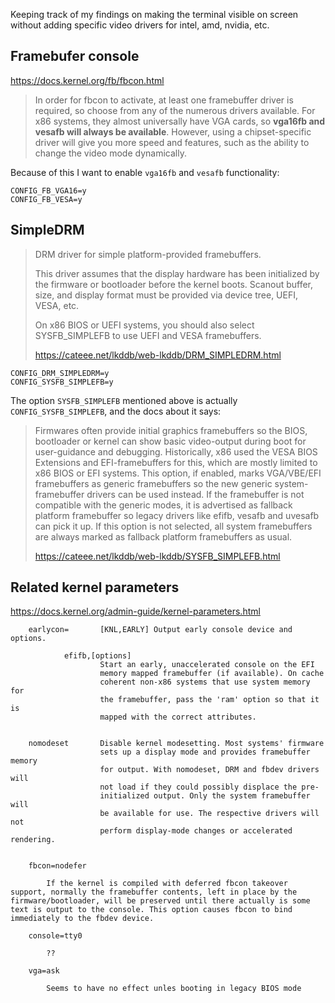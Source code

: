 Keeping track of my findings on making the terminal visible on screen without adding specific video drivers for intel, amd, nvidia, etc.


## Framebufer console

https://docs.kernel.org/fb/fbcon.html


> In order for fbcon to activate, at least one framebuffer driver is required, so choose from any of the numerous drivers available. For x86 systems, they almost universally have VGA cards, so **vga16fb and vesafb will always be available**. However, using a chipset-specific driver will give you more speed and features, such as the ability to change the video mode dynamically.

Because of this I want to enable `vga16fb` and `vesafb` functionality:

```
CONFIG_FB_VGA16=y
CONFIG_FB_VESA=y
```

## SimpleDRM


> DRM driver for simple platform-provided framebuffers.
>
> This driver assumes that the display hardware has been initialized by the firmware or bootloader before the kernel boots. Scanout buffer, size, and display format must be provided via device tree, UEFI, VESA, etc.
>
> On x86 BIOS or UEFI systems, you should also select SYSFB_SIMPLEFB to use UEFI and VESA framebuffers.
>
> https://cateee.net/lkddb/web-lkddb/DRM_SIMPLEDRM.html

```
CONFIG_DRM_SIMPLEDRM=y
CONFIG_SYSFB_SIMPLEFB=y
```

The option `SYSFB_SIMPLEFB` mentioned above is actually `CONFIG_SYSFB_SIMPLEFB`, and the docs about it says:

> Firmwares often provide initial graphics framebuffers so the BIOS, bootloader or kernel can show basic video-output during boot for user-guidance and debugging. Historically, x86 used the VESA BIOS Extensions and EFI-framebuffers for this, which are mostly limited to x86 BIOS or EFI systems. This option, if enabled, marks VGA/VBE/EFI framebuffers as generic framebuffers so the new generic system-framebuffer drivers can be used instead. If the framebuffer is not compatible with the generic modes, it is advertised as fallback platform framebuffer so legacy drivers like efifb, vesafb and uvesafb can pick it up. If this option is not selected, all system framebuffers are always marked as fallback platform framebuffers as usual.
>
> https://cateee.net/lkddb/web-lkddb/SYSFB_SIMPLEFB.html


## Related kernel parameters

https://docs.kernel.org/admin-guide/kernel-parameters.html


        earlycon=       [KNL,EARLY] Output early console device and options.

                efifb,[options]
                        Start an early, unaccelerated console on the EFI
                        memory mapped framebuffer (if available). On cache
                        coherent non-x86 systems that use system memory for
                        the framebuffer, pass the 'ram' option so that it is
                        mapped with the correct attributes.


        nomodeset       Disable kernel modesetting. Most systems' firmware
                        sets up a display mode and provides framebuffer memory
                        for output. With nomodeset, DRM and fbdev drivers will
                        not load if they could possibly displace the pre-
                        initialized output. Only the system framebuffer will
                        be available for use. The respective drivers will not
                        perform display-mode changes or accelerated rendering.


        fbcon=nodefer

            If the kernel is compiled with deferred fbcon takeover support, normally the framebuffer contents, left in place by the firmware/bootloader, will be preserved until there actually is some text is output to the console. This option causes fbcon to bind immediately to the fbdev device.

        console=tty0

            ??

        vga=ask

            Seems to have no effect unles booting in legacy BIOS mode




